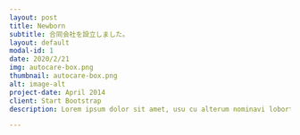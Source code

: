 ```yaml
---
layout: post
title: Newborn
subtitle: 合同会社を設立しました。
layout: default
modal-id: 1
date: 2020/2/21
img: autocare-box.png
thumbnail: autocare-box.png
alt: image-alt
project-date: April 2014
client: Start Bootstrap
description: Lorem ipsum dolor sit amet, usu cu alterum nominavi lobortis. At duo novum diceret. Tantas apeirian vix et, usu sanctus postulant inciderint ut, populo diceret necessitatibus in vim. Cu eum dicam feugiat noluisse.

---
```

